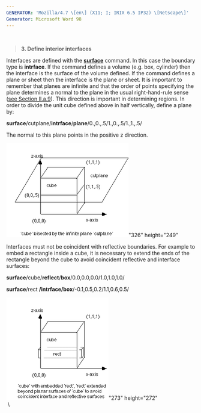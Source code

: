 ```yaml
---
GENERATOR: 'Mozilla/4.7 \[en\] (X11; I; IRIX 6.5 IP32) \[Netscape\]'
Generator: Microsoft Word 98
---
```


 

> **3. Define interior interfaces**

Interfaces are defined with the **[surface](commands/SURFACE.html)**
command. In this case the boundary type is **intrface**. If the command
defines a volume (e.g. box, cylinder) then the interface is the surface
of the volume defined. If the command defines a plane or sheet then the
interface is the plane or sheet. It is important to remember that planes
are infinite and that the order of points specifying the plane
determines a normal to the plane in the usual right-hand-rule sense
([see Section II.a.9](conventions.html)). This direction is important in
determining regions. In order to divide the unit cube defined above in
half vertically, define a plane by:

**surface**/cutplane/**intrface**/**plane**/0.,0.,.5/1.,0.,.5/1.,1.,.5/

The normal to this plane points in the positive z direction.

![](new_html/Image222.gif)"326" height="249"

Interfaces must not be coincident with reflective boundaries. For
example to embed a rectangle inside a cube, it is necessary to extend
the ends of the rectangle beyond the cube to avoid coincident reflective
and interface surfaces:

**surface**/cube/**reflect**/**box**/0.0,0.0,0.0/1.0,1.0,1.0/

**surface**/rect **/intrface/box**/-0.1,0.5,0.2/1.1,0.6,0.5/

![](new_html/Image223.gif)"273" height="272"\
 \
